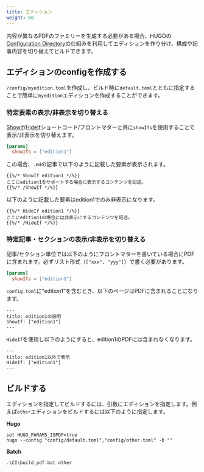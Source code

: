 ```yaml
---
title: エディション
weight: 60
---
```


内容が異なるPDFのファミリーを生成する必要がある場合、HUGOの[Configuration Directory](https://gohugo.io/getting-started/configuration/#configuration-directory)の仕組みを利用してエディションを作り分け、構成や記事内容を切り替えてビルドできます。

## エディションのconfigを作成する

`/config/myedition.toml`を作成し、ビルド時に`default.toml`とともに指定することで簡単に`myedition`エディションを作成することができます。

### 特定要素の表示/非表示を切り替える

[ShowIf](./MarkdownShowcase.html)/[HideIf](./MarkdownShowcase.html)ショートコード/フロントマターと共に`showIfs`を使用することで表示/非表示を切り替えます。

```toml
[params]
  showIfs = ["edition1"]
```

この場合、`.md`の記事で以下のように記載した要素が表示されます。

```
{{%/* ShowIf edition1 */%}}
ここにedition1をサポートする場合に表示するコンテンツを記述。
{{%/* /ShowIf */%}}
```

以下のように記載した要素はedition1でのみ非表示になります。

```
{{%/* HideIf edition1 */%}}
ここにedition1の場合には非表示にするコンテンツを記述。
{{%/* /HideIf */%}}
```

### 特定記事・セクションの表示/非表示を切り替える

記事/セクション単位では以下のようにフロントマターを書いている場合にPDFに含まれます。必ずリスト形式（`["xxx", "yyy"]`）で書く必要があります。

```toml
[params]
  showIfs = ["edition1"]
```

`config.toml`に"edition1"を含むとき、以下のページはPDFに含まれることになります。

```
---
title: edition1の説明
ShowIf: ["edition1"]
---
```

`HideIf`を使用し以下のようにすると、edition1のPDFには含まれなくなります。

```
---
title: edition1以外で表示
HideIf: ["edition1"]
---
```


## ビルドする

エディションを指定してビルドするには、引数にエディションを指定します。例えば`other`エディションをビルドするには以下のように指定します。

**Hugo**
```
set HUGO_PARAMS_ISPDF=true
hugo --config "config/default.toml","config/other.toml" -b ""
```

**Batch**
```
.\CI\build_pdf.bat other
```
